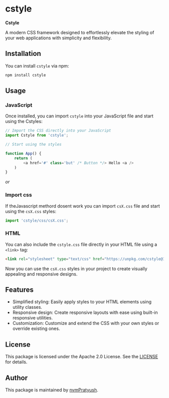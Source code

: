 # cstyle

**Cstyle**

A modern CSS framework designed to effortlessly elevate the styling of your web applications with simplicity and flexibility.

## Installation

You can install `cstyle` via npm:

```bash
npm install cstyle
```

## Usage

### JavaScript

Once installed, you can import `cstyle` into your JavaScript file and start using the  Cstyles:

```javascript
// Import the CSS directly into your JavaScript
import Cstyle from 'cstyle';

// Start using the styles

function App() {
    return (
        <a href='#' class='but' /* Button */> Hello <a />
    )
}

```

*or*

### Import css
If theJavascript methord dosent work you can import `csX.css` file and start using the `csX.css` styles:
```javascript
import 'cstyle/css/csX.css';
```

### HTML

You can also include the `cstyle.css` file directly in your HTML file using a `<link>` tag:

```html
<link rel="stylesheet" type="text/css" href="https://unpkg.com/cstyle@1.8.7/css/cstyle.css">
```

Now you can use the `csX.css` styles in your project to create visually appealing and responsive designs.

## Features

- Simplified styling: Easily apply styles to your HTML elements using utility classes.
- Responsive design: Create responsive layouts with ease using built-in responsive utilities.
- Customization: Customize and extend the CSS with your own styles or override existing ones.

## License

This package is licensed under the Apache 2.0 License. See the [LICENSE](https://unpkg.com/cstyle@1.8.7/LICENSE) for details.

## Author

This package is maintained by [nvmPratyush](https://www.npmjs.com/~nvmpratyush).
